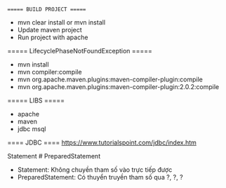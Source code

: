 	===== BUILD PROJECT =====

- mvn clear install or mvn install
- Update maven project
- Run project with apache

===== LifecyclePhaseNotFoundException =====

- mvn install
- mvn compiler:compile
- mvn org.apache.maven.plugins:maven-compiler-plugin:compile
- mvn org.apache.maven.plugins:maven-compiler-plugin:2.0.2:compile

===== LIBS =====
- apache
- maven
- jdbc msql

==== JDBC ====
https://www.tutorialspoint.com/jdbc/index.htm

Statement # PreparedStatement
- Statement: Không chuyền tham số vào trực tiếp được 
- PreparedStatement: Có thuyển truyền tham số qua ?, ?, ?